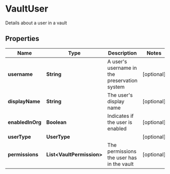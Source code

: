 

# VaultUser

Details about a user in a vault

## Properties

Name | Type | Description | Notes
------------ | ------------- | ------------- | -------------
**username** | **String** | A user&#39;s username in the preservation system |  [optional]
**displayName** | **String** | The user&#39;s display name |  [optional]
**enabledInOrg** | **Boolean** | Indicates if the user is enabled |  [optional]
**userType** | **UserType** |  |  [optional]
**permissions** | **List&lt;VaultPermission&gt;** | The permissions the user has in the vault |  [optional]



